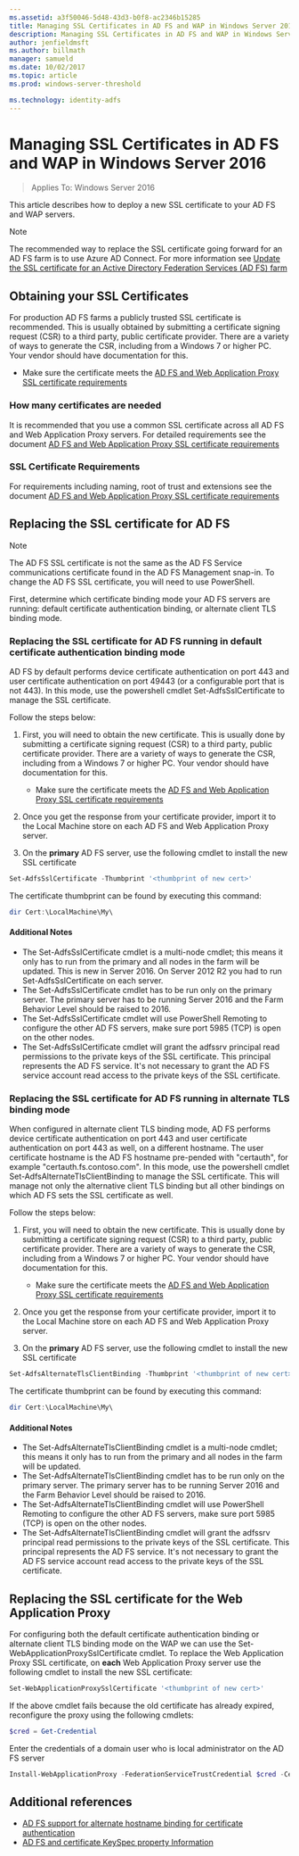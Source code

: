 ```yaml
---
ms.assetid: a3f50046-5d48-43d3-b0f8-ac2346b15285
title: Managing SSL Certificates in AD FS and WAP in Windows Server 2016
description: Managing SSL Certificates in AD FS and WAP in Windows Server 2016
author: jenfieldmsft
ms.author: billmath
manager: samueld
ms.date: 10/02/2017
ms.topic: article
ms.prod: windows-server-threshold

ms.technology: identity-adfs
---
```


# Managing SSL Certificates in AD FS and WAP in Windows Server 2016

>Applies To: Windows Server 2016

This article describes how to deploy a new SSL certificate to your AD FS and WAP servers.

>[!NOTE]
>The recommended way to replace the SSL certificate going forward for an AD FS farm is to use Azure AD Connect.  For more information see [Update the SSL certificate for an Active Directory Federation Services (AD FS) farm](https://docs.microsoft.com/azure/active-directory/connect/active-directory-aadconnectfed-ssl-update)

## Obtaining your SSL Certificates
For production AD FS farms a publicly trusted SSL certificate is recommended. This is usually obtained by submitting a certificate signing request (CSR) to a third party, public certificate provider. There are a variety of ways to generate the CSR, including from a Windows 7 or higher PC. Your vendor should have documentation for this.

- Make sure the certificate meets the [AD FS and Web Application Proxy SSL certificate requirements](https://technet.microsoft.com/windows-server-docs/identity/ad-fs/overview/AD-FS-2016-Requirements#BKMK_1)

### How many certificates are needed
It is recommended that you use a common SSL certificate across all AD FS and Web Application Proxy servers. For detailed requirements see the document [AD FS and Web Application Proxy SSL certificate requirements](https://technet.microsoft.com/windows-server-docs/identity/ad-fs/overview/AD-FS-2016-Requirements#BKMK_1)

### SSL Certificate Requirements
For requirements including naming, root of trust and extensions see the document [AD FS and Web Application Proxy SSL certificate requirements](https://technet.microsoft.com/windows-server-docs/identity/ad-fs/overview/AD-FS-2016-Requirements#BKMK_1)

## Replacing the SSL certificate for AD FS
> [!NOTE]
> The AD FS SSL certificate is not the same as the AD FS Service communications certificate found in the AD FS Management snap-in. To change the AD FS SSL certificate, you will need to use PowerShell.

First, determine which certificate binding mode your AD FS servers are running: default certificate authentication binding, or alternate client TLS binding mode.

### Replacing the SSL certificate for AD FS running in default certificate authentication binding mode
AD FS by default performs device certificate authentication on port 443 and user certificate authentication on port 49443 (or a configurable port that is not 443).
In this mode, use the powershell cmdlet Set-AdfsSslCertificate to manage the SSL certificate.

Follow the steps below:

1. First, you will need to obtain the new certificate. This is usually done by submitting a certificate signing request (CSR) to a third party, public certificate provider. There are a variety of ways to generate the CSR, including from a Windows 7 or higher PC. Your vendor should have documentation for this.

    * Make sure the certificate meets the [AD FS and Web Application Proxy SSL certificate requirements](https://technet.microsoft.com/windows-server-docs/identity/ad-fs/overview/AD-FS-2016-Requirements#BKMK_1)

1. Once you get the response from your certificate provider, import it to the Local Machine store on each AD FS and Web Application Proxy server.

1. On the **primary** AD FS server, use the following cmdlet to install the new SSL certificate

```powershell
Set-AdfsSslCertificate -Thumbprint '<thumbprint of new cert>'
```

The certificate thumbprint can be found by executing this command:

```powershell
dir Cert:\LocalMachine\My\
```

#### Additional Notes

* The Set-AdfsSslCertificate cmdlet is a multi-node cmdlet; this means it only has to run from the primary and all nodes in the farm will be updated. This is new in Server 2016. On Server 2012 R2 you had to run Set-AdfsSslCertificate on each server.
* The Set-AdfsSslCertificate cmdlet has to be run only on the primary server. The primary server has to be running Server 2016 and the Farm Behavior Level should be raised to 2016.
* The Set-AdfsSslCertificate cmdlet will use PowerShell Remoting to configure the other AD FS servers, make sure port 5985 (TCP) is open on the other nodes.
* The Set-AdfsSslCertificate cmdlet will grant the adfssrv principal read permissions to the private keys of the SSL certificate. This principal represents the AD FS service. It's not necessary to grant the AD FS service account read access to the private keys of the SSL certificate.

### Replacing the SSL certificate for AD FS running in alternate TLS binding mode
When configured in alternate client TLS binding mode, AD FS performs device certificate authentication on port 443 and user certificate authentication on port 443 as well, on a different hostname. The user certificate hostname is the AD FS hostname pre-pended with "certauth", for example "certauth.fs.contoso.com".
In this mode, use the powershell cmdlet Set-AdfsAlternateTlsClientBinding to manage the SSL certificate. This will manage not only the alternative client TLS binding but all other bindings on which AD FS sets the SSL certificate as well.

Follow the steps below:

1. First, you will need to obtain the new certificate. This is usually done by submitting a certificate signing request (CSR) to a third party, public certificate provider. There are a variety of ways to generate the CSR, including from a Windows 7 or higher PC. Your vendor should have documentation for this.

    * Make sure the certificate meets the [AD FS and Web Application Proxy SSL certificate requirements](https://technet.microsoft.com/windows-server-docs/identity/ad-fs/overview/AD-FS-2016-Requirements#BKMK_1)

1. Once you get the response from your certificate provider, import it to the Local Machine store on each AD FS and Web Application Proxy server.

1. On the **primary** AD FS server, use the following cmdlet to install the new SSL certificate

```powershell
Set-AdfsAlternateTlsClientBinding -Thumbprint '<thumbprint of new cert>'
```

The certificate thumbprint can be found by executing this command:

```powershell
dir Cert:\LocalMachine\My\
```

#### Additional Notes

* The Set-AdfsAlternateTlsClientBinding cmdlet is a multi-node cmdlet; this means it only has to run from the primary and all nodes in the farm will be updated.
* The Set-AdfsAlternateTlsClientBinding cmdlet has to be run only on the primary server. The primary server has to be running Server 2016 and the Farm Behavior Level should be raised to 2016.
* The Set-AdfsAlternateTlsClientBinding cmdlet will use PowerShell Remoting to configure the other AD FS servers, make sure port 5985 (TCP) is open on the other nodes.
* The Set-AdfsAlternateTlsClientBinding cmdlet will grant the adfssrv principal read permissions to the private keys of the SSL certificate. This principal represents the AD FS service. It's not necessary to grant the AD FS service account read access to the private keys of the SSL certificate.

## Replacing the SSL certificate for the Web Application Proxy
For configuring both the default certificate authentication binding or alternate client TLS binding mode on the WAP we can use the Set-WebApplicationProxySslCertificate cmdlet.
To replace the Web Application Proxy SSL certificate, on **each** Web Application Proxy server use the following cmdlet to install the new SSL certificate:

```powershell
Set-WebApplicationProxySslCertificate '<thumbprint of new cert>'
```

If the above cmdlet fails because the old certificate has already expired, reconfigure the proxy using the following cmdlets:

```powershell
$cred = Get-Credential
```

Enter the credentials of a domain user who is local administrator on the AD FS server

```powershell
Install-WebApplicationProxy -FederationServiceTrustCredential $cred -CertificateThumbprint '<thumbprint of new cert>' -FederationServiceName 'fs.contoso.com'
```

## Additional references  
* [AD FS support for alternate hostname binding for certificate authentication](../operations/AD-FS-support-for-alternate-hostname-binding-for-certificate-authentication.md)
* [AD FS and certificate KeySpec property Information](../technical-reference/AD-FS-and-KeySpec-Property.md)
